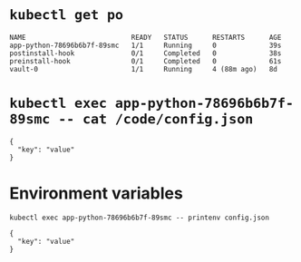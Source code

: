 # `kubectl get po`

```
NAME                          READY   STATUS      RESTARTS      AGE
app-python-78696b6b7f-89smc   1/1     Running     0             39s
postinstall-hook              0/1     Completed   0             38s
preinstall-hook               0/1     Completed   0             61s
vault-0                       1/1     Running     4 (88m ago)   8d
```

# `kubectl exec app-python-78696b6b7f-89smc -- cat /code/config.json`

```
{
  "key": "value"
}
```

# Environment variables

`kubectl exec app-python-78696b6b7f-89smc -- printenv config.json`

```
{
  "key": "value"
}
```